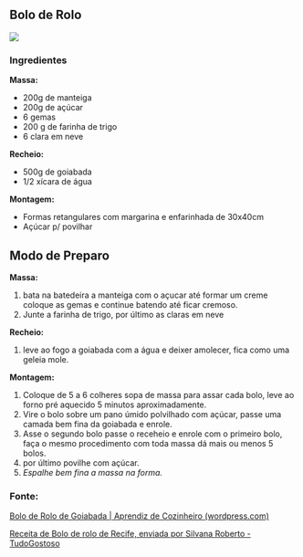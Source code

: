 ## Bolo de Rolo

<img src="https://oaprendizdecozinheiro.files.wordpress.com/2012/02/bolo-de-rolo.jpg" style="zoom:100%;" />

### Ingredientes

**Massa:**

- 200g de manteiga
- 200g de açúcar
- 6 gemas
- 200 g de farinha de trigo
- 6 clara em neve

**Recheio:**

- 500g de goiabada
- 1/2 xícara de água

**Montagem:**

- Formas retangulares com margarina e enfarinhada de 30x40cm
- Açúcar p/ povilhar

## Modo de Preparo

**Massa:**

1. bata na batedeira a manteiga com o açucar até formar um creme coloque as gemas e continue batendo até ficar cremoso.
2. Junte a farinha de trigo, por último as claras em neve

**Recheio:**

1. leve ao fogo a goiabada com a água e deixer amolecer, fica como uma geleia mole.

**Montagem:**

1. Coloque de 5 a 6 colheres sopa de massa para assar cada bolo, leve ao forno pré aquecido 5 minutos aproximadamente.
2. Vire o bolo sobre um pano úmido polvilhado com açúcar, passe uma camada bem fina da goiabada e enrole.
3. Asse o segundo bolo passe o receheio e enrole com o primeiro bolo, faça o mesmo procedimento com toda massa dá mais ou menos 5 bolos.
4. por último povilhe com açúcar.
5. *Espalhe bem fina a massa na forma.*



### Fonte:

[Bolo de Rolo de Goiabada | Aprendiz de Cozinheiro (wordpress.com)](https://oaprendizdecozinheiro.wordpress.com/2012/02/08/bolo-de-rolo-de-goiabada/)

[Receita de Bolo de rolo de Recife, enviada por Silvana Roberto - TudoGostoso](https://www.tudogostoso.com.br/receita/15246-bolo-de-rolo-de-recife.html)